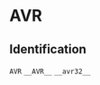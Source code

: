 # AVR

## Identification

`AVR`
`__AVR__`
`__avr32__`

<!----
<gcc/config/avr/avr-c.cc> (14.2.0)

  void
  avr_cpu_cpp_builtins (struct cpp_reader *pfile)
  {
    builtin_define_std ("AVR");

    /* __AVR_DEVICE_NAME__ and  avr_mcu_types[].macro like __AVR_ATmega8__
      are defined by -D command option, see device-specs file.  */

    if (avr_arch->macro)
      cpp_define_formatted (pfile, "__AVR_ARCH__=%s", avr_arch->macro);
    if (AVR_HAVE_RAMPD)    cpp_define (pfile, "__AVR_HAVE_RAMPD__");
    if (AVR_HAVE_RAMPX)    cpp_define (pfile, "__AVR_HAVE_RAMPX__");
    if (AVR_HAVE_RAMPY)    cpp_define (pfile, "__AVR_HAVE_RAMPY__");
    if (AVR_HAVE_RAMPZ)    cpp_define (pfile, "__AVR_HAVE_RAMPZ__");
    if (AVR_HAVE_ELPM)     cpp_define (pfile, "__AVR_HAVE_ELPM__");
    if (AVR_HAVE_ELPMX)    cpp_define (pfile, "__AVR_HAVE_ELPMX__");
    if (AVR_HAVE_MOVW)     cpp_define (pfile, "__AVR_HAVE_MOVW__");
    if (AVR_HAVE_LPMX)     cpp_define (pfile, "__AVR_HAVE_LPMX__");
    if (AVR_HAVE_ADIW)     cpp_define (pfile, "__AVR_HAVE_ADIW__");

    if (avr_arch->asm_only)
      cpp_define (pfile, "__AVR_ASM_ONLY__");
    if (AVR_HAVE_MUL)
      {
        cpp_define (pfile, "__AVR_ENHANCED__");
        cpp_define (pfile, "__AVR_HAVE_MUL__");
      }

    if (AVR_HAVE_JMP_CALL)
      cpp_define (pfile, "__AVR_HAVE_JMP_CALL__");

    if (avr_arch->have_jmp_call)
      cpp_define (pfile, "__AVR_MEGA__");

    if (AVR_SHORT_CALLS)
      cpp_define (pfile, "__AVR_SHORT_CALLS__");

    if (AVR_XMEGA)
      cpp_define (pfile, "__AVR_XMEGA__");

    if (AVR_TINY)
      {
        cpp_define (pfile, "__AVR_TINY__");

        /* Define macro "__AVR_TINY_PM_BASE_ADDRESS__" with mapped program memory
    start address.  This macro shall be used where mapped program
    memory is accessed, eg. copying data section (__do_copy_data)
    contents to data memory region.
    NOTE:
    Program memory of AVR_TINY devices cannot be accessed directly,
    it has been mapped to the data memory.  For AVR_TINY devices
    (ATtiny4/5/9/10/20 and 40) mapped program memory starts at 0x4000. */

        cpp_define_formatted (pfile, "__AVR_TINY_PM_BASE_ADDRESS__=0x%x",
            avr_arch->flash_pm_offset);
      }

    if (avr_arch->flash_pm_offset)
      cpp_define_formatted (pfile, "__AVR_PM_BASE_ADDRESS__=0x%x",
          avr_arch->flash_pm_offset);

    if (AVR_HAVE_EIJMP_EICALL)
      {
        cpp_define (pfile, "__AVR_HAVE_EIJMP_EICALL__");
        cpp_define (pfile, "__AVR_3_BYTE_PC__");
      }
    else
      {
        cpp_define (pfile, "__AVR_2_BYTE_PC__");
      }

    if (AVR_HAVE_8BIT_SP)
      cpp_define (pfile, "__AVR_HAVE_8BIT_SP__");
    else
      cpp_define (pfile, "__AVR_HAVE_16BIT_SP__");

    if (AVR_HAVE_SPH)
      cpp_define (pfile, "__AVR_HAVE_SPH__");
    else
      cpp_define (pfile, "__AVR_SP8__");

    if (TARGET_NO_INTERRUPTS)
      cpp_define (pfile, "__NO_INTERRUPTS__");

    if (TARGET_SKIP_BUG)
      {
        cpp_define (pfile, "__AVR_ERRATA_SKIP__");

        if (AVR_HAVE_JMP_CALL)
    cpp_define (pfile, "__AVR_ERRATA_SKIP_JMP_CALL__");
      }

    if (TARGET_RMW)
      cpp_define (pfile, "__AVR_ISA_RMW__");

    cpp_define_formatted (pfile, "__AVR_SFR_OFFSET__=0x%x",
        avr_arch->sfr_offset);

  #ifdef WITH_AVRLIBC
    cpp_define (pfile, "__WITH_AVRLIBC__");
  #endif /* WITH_AVRLIBC */

    // From configure --with-libf7={|libgcc|math|math-symbols|yes|no}

  #ifdef WITH_LIBF7_LIBGCC
    cpp_define (pfile, "__WITH_LIBF7_LIBGCC__");
  #endif /* WITH_LIBF7_LIBGCC */

  #ifdef WITH_LIBF7_MATH
    cpp_define (pfile, "__WITH_LIBF7_MATH__");
  #endif /* WITH_LIBF7_MATH */

  #ifdef WITH_LIBF7_MATH_SYMBOLS
    cpp_define (pfile, "__WITH_LIBF7_MATH_SYMBOLS__");
  #endif /* WITH_LIBF7_MATH_SYMBOLS */

    // From configure --with-double={|32|32,64|64,32|64}

  #ifdef HAVE_DOUBLE_MULTILIB
    cpp_define (pfile, "__HAVE_DOUBLE_MULTILIB__");
  #endif

  #ifdef HAVE_DOUBLE64
    cpp_define (pfile, "__HAVE_DOUBLE64__");
  #endif

  #ifdef HAVE_DOUBLE32
    cpp_define (pfile, "__HAVE_DOUBLE32__");
  #endif

  #if defined (WITH_DOUBLE64)
    cpp_define (pfile, "__DEFAULT_DOUBLE__=64");
  #elif defined (WITH_DOUBLE32)
    cpp_define (pfile, "__DEFAULT_DOUBLE__=32");
  #else
  #error "align this with config.gcc"
  #endif

    // From configure --with-long-double={|32|32,64|64,32|64|double}

  #ifdef HAVE_LONG_DOUBLE_MULTILIB
    cpp_define (pfile, "__HAVE_LONG_DOUBLE_MULTILIB__");
  #endif

  #ifdef HAVE_LONG_DOUBLE64
    cpp_define (pfile, "__HAVE_LONG_DOUBLE64__");
  #endif

  #ifdef HAVE_LONG_DOUBLE32
    cpp_define (pfile, "__HAVE_LONG_DOUBLE32__");
  #endif

  #ifdef HAVE_LONG_DOUBLE_IS_DOUBLE
    cpp_define (pfile, "__HAVE_LONG_DOUBLE_IS_DOUBLE__");
  #endif

  #if defined (WITH_LONG_DOUBLE64)
    cpp_define (pfile, "__DEFAULT_LONG_DOUBLE__=64");
  #elif defined (WITH_LONG_DOUBLE32)
    cpp_define (pfile, "__DEFAULT_LONG_DOUBLE__=32");
  #else
  #error "align this with config.gcc"
  #endif

    // From configure --with-double-comparison={2|3} --with-libf7.

  #if defined (WITH_DOUBLE_COMPARISON)
  #if WITH_DOUBLE_COMPARISON == 2 || WITH_DOUBLE_COMPARISON == 3
    /* The number of states a DFmode comparison libcall might take and
      reflects what avr.cc:FLOAT_LIB_COMPARE_RETURNS_BOOL returns for
      DFmode.  GCC's default is 3-state, but some libraries like LibF7
      implement true / false (2-state).  */
    cpp_define_formatted (pfile, "__WITH_DOUBLE_COMPARISON__=%d",
        WITH_DOUBLE_COMPARISON);
  #else
  #error "align this with config.gcc"
  #endif
  #else
  #error "align this with config.gcc"
  #endif

    /* Define builtin macros so that the user can easily query whether
      non-generic address spaces (and which) are supported or not.
      This is only supported for C.  For C++, a language extension is needed
      (as mentioned in ISO/IEC DTR 18037; Annex F.2) which is not
      implemented in GCC up to now.  */

    if (lang_GNU_C ())
      {
        for (int i = 0; i < ADDR_SPACE_COUNT; i++)
    if (!ADDR_SPACE_GENERIC_P (i)
        /* Only supply __FLASH<n> macro if the address space is reasonable
          for this target.  The address space qualifier itself is still
          supported, but using it will throw an error.  */
        && avr_addr_space_supported_p ((addr_space_t) i))
      {
        const char *name = avr_addrspace[i].name;
        char *Name = (char*) alloca (1 + strlen (name));

        cpp_define (pfile, avr_toupper (Name, name));
      }
      }

    /* Define builtin macros so that the user can easily query whether or
      not a specific builtin is available. */

  #define DEF_BUILTIN(NAME, N_ARGS, TYPE, CODE, LIBNAME)  \
    cpp_define (pfile, "__BUILTIN_AVR_" #NAME);
  #include "builtins.def"
  #undef DEF_BUILTIN

    /* Builtin macros for the __int24 and __uint24 type.  */

    cpp_define_formatted (pfile, "__INT24_MAX__=8388607%s",
        INT_TYPE_SIZE == 8 ? "LL" : "L");
    cpp_define (pfile, "__INT24_MIN__=(-__INT24_MAX__-1)");
    cpp_define_formatted (pfile, "__UINT24_MAX__=16777215%s",
        INT_TYPE_SIZE == 8 ? "ULL" : "UL");
  }
////


////
<gcc/config/avr/avr-mcus.def>

/* AVR MCUs.
   Copyright (C) 2009-2024 Free Software Foundation, Inc.

   This file is part of GCC.

   GCC is free software; you can redistribute it and/or modify
   it under the terms of the GNU General Public License as published by
   the Free Software Foundation; either version 3, or (at your option)
   any later version.
   
   GCC is distributed in the hope that it will be useful,
   but WITHOUT ANY WARRANTY; without even the implied warranty of
   MERCHANTABILITY or FITNESS FOR A PARTICULAR PURPOSE.  See the
   GNU General Public License for more details.
   
   You should have received a copy of the GNU General Public License
   along with GCC; see the file COPYING3.  If not see
   <http://www.gnu.org/licenses/>.  */

/* List of all known AVR MCU types.  If updated, cd to $(builddir)/gcc and run

   $ make avr-mcus

   This will regenerate / update the following source files:

   -  $(srcdir)/doc/avr-mmcu.texi

   After that, rebuild everything and check-in the new sources to the repo.
   The device list below should be kept in sync with AVR-LibC.

   Device info is used during compiler build when the device specific
   spec files device-specs/specs-<NAME> are being built.  The compiler proper
   does not use the device info, it only uses info for the core architecture,
   i.e. for entries with MACRO = NULL.

   Before including this file, define a macro:

	AVR_MCU (NAME, ARCH, ATTR, MACRO, TDATA, TTEXT, FLASH_SIZE, PM_OFFSET)

   where the arguments are the fields of avr_mcu_t:
   
	NAME	Name of the device as specified by -mmcu=<NAME>.  Also
		used by DRIVER_SELF_SPECS and gen-avr-mmcu-specs.cc for
		- the name of the device specific specs file
		  in -specs=device-specs/spec-<NAME>
		- the name of the startup file crt<NAME>.o
		- the name of the device library to be linked with -l<NAME>

	ARCH	Specifies the multilib variant together with AVR_SHORT_SP

	ATTR	Specifies the device specific features
		- additional ISA, short SP, errata skip etc.,

	MACRO	If NULL, this is a core and not a device.  If non-NULL,
		supply respective built-in macro.

	TDATA	First address of SRAM, used in -Tdata=<DATA_START>.

	TTEXT	First address of Flash, used in -Ttext=<TEXT_START>.

	FLASH_SIZE
		Flash size in bytes.

	PM_OFFSET
		Either 0x0 or the offset where flash memory is mirrored
		into the RAM address space accessible by LD, LDD and LDS.
		This is only needed if that value deviates from the
		value for the respective device family.

   "avr2" must be first for the "0" default to work as intended.  */

/* Classic, <= 8K.  */
AVR_MCU ("avr2",             ARCH_AVR2, AVR_ERRATA_SKIP, NULL,                     0x0060, 0x0, 0x60000, 0)

AVR_MCU ("at90s2313",        ARCH_AVR2, AVR_SHORT_SP, "__AVR_AT90S2313__",         0x0060, 0x0, 0x800, 0)
AVR_MCU ("at90s2323",        ARCH_AVR2, AVR_SHORT_SP, "__AVR_AT90S2323__",         0x0060, 0x0, 0x800, 0)
AVR_MCU ("at90s2333",        ARCH_AVR2, AVR_SHORT_SP, "__AVR_AT90S2333__",         0x0060, 0x0, 0x800, 0)
AVR_MCU ("at90s2343",        ARCH_AVR2, AVR_SHORT_SP, "__AVR_AT90S2343__",         0x0060, 0x0, 0x800, 0)
AVR_MCU ("attiny22",         ARCH_AVR2, AVR_SHORT_SP, "__AVR_ATtiny22__",          0x0060, 0x0, 0x800, 0)
AVR_MCU ("attiny26",         ARCH_AVR2, AVR_SHORT_SP, "__AVR_ATtiny26__",          0x0060, 0x0, 0x800, 0)
AVR_MCU ("at90s4414",        ARCH_AVR2, AVR_ISA_NONE, "__AVR_AT90S4414__",         0x0060, 0x0, 0x1000, 0)
AVR_MCU ("at90s4433",        ARCH_AVR2, AVR_SHORT_SP, "__AVR_AT90S4433__",         0x0060, 0x0, 0x1000, 0)
AVR_MCU ("at90s4434",        ARCH_AVR2, AVR_ISA_NONE, "__AVR_AT90S4434__",         0x0060, 0x0, 0x1000, 0)
AVR_MCU ("at90s8515",        ARCH_AVR2, AVR_ERRATA_SKIP, "__AVR_AT90S8515__",      0x0060, 0x0, 0x2000, 0)
AVR_MCU ("at90c8534",        ARCH_AVR2, AVR_ISA_NONE, "__AVR_AT90C8534__",         0x0060, 0x0, 0x2000, 0)
AVR_MCU ("at90s8535",        ARCH_AVR2, AVR_ISA_NONE, "__AVR_AT90S8535__",         0x0060, 0x0, 0x2000, 0)
/* Classic + MOVW, <= 8K.  */
AVR_MCU ("avr25",            ARCH_AVR25, AVR_ISA_NONE, NULL,                       0x0060, 0x0, 0x2000, 0)
AVR_MCU ("ata5272",          ARCH_AVR25, AVR_ISA_NONE, "__AVR_ATA5272__",          0x0100, 0x0, 0x2000, 0)
AVR_MCU ("ata6616c",         ARCH_AVR25, AVR_ISA_NONE, "__AVR_ATA6616C__",         0x0100, 0x0, 0x2000, 0)
AVR_MCU ("attiny13",         ARCH_AVR25, AVR_SHORT_SP, "__AVR_ATtiny13__",         0x0060, 0x0, 0x400, 0)
AVR_MCU ("attiny13a",        ARCH_AVR25, AVR_SHORT_SP, "__AVR_ATtiny13A__",        0x0060, 0x0, 0x400, 0)
AVR_MCU ("attiny2313",       ARCH_AVR25, AVR_SHORT_SP, "__AVR_ATtiny2313__",       0x0060, 0x0, 0x800, 0)
AVR_MCU ("attiny2313a",      ARCH_AVR25, AVR_SHORT_SP, "__AVR_ATtiny2313A__",      0x0060, 0x0, 0x800, 0)
AVR_MCU ("attiny24",         ARCH_AVR25, AVR_SHORT_SP, "__AVR_ATtiny24__",         0x0060, 0x0, 0x800, 0)
AVR_MCU ("attiny24a",        ARCH_AVR25, AVR_SHORT_SP, "__AVR_ATtiny24A__",        0x0060, 0x0, 0x800, 0)
AVR_MCU ("attiny4313",       ARCH_AVR25, AVR_ISA_NONE, "__AVR_ATtiny4313__",       0x0060, 0x0, 0x1000, 0)
AVR_MCU ("attiny44",         ARCH_AVR25, AVR_ISA_NONE, "__AVR_ATtiny44__",         0x0060, 0x0, 0x1000, 0)
AVR_MCU ("attiny44a",        ARCH_AVR25, AVR_ISA_NONE, "__AVR_ATtiny44A__",        0x0060, 0x0, 0x1000, 0)
AVR_MCU ("attiny441",        ARCH_AVR25, AVR_ISA_NONE, "__AVR_ATtiny441__",        0x0100, 0x0, 0x1000, 0)
AVR_MCU ("attiny84",         ARCH_AVR25, AVR_ISA_NONE, "__AVR_ATtiny84__",         0x0060, 0x0, 0x2000, 0)
AVR_MCU ("attiny84a",        ARCH_AVR25, AVR_ISA_NONE, "__AVR_ATtiny84A__",        0x0060, 0x0, 0x2000, 0)
AVR_MCU ("attiny25",         ARCH_AVR25, AVR_SHORT_SP, "__AVR_ATtiny25__",         0x0060, 0x0, 0x800, 0)
AVR_MCU ("attiny45",         ARCH_AVR25, AVR_ISA_NONE, "__AVR_ATtiny45__",         0x0060, 0x0, 0x1000, 0)
AVR_MCU ("attiny85",         ARCH_AVR25, AVR_ISA_NONE, "__AVR_ATtiny85__",         0x0060, 0x0, 0x2000, 0)
AVR_MCU ("attiny261",        ARCH_AVR25, AVR_SHORT_SP, "__AVR_ATtiny261__",        0x0060, 0x0, 0x800, 0)
AVR_MCU ("attiny261a",       ARCH_AVR25, AVR_SHORT_SP, "__AVR_ATtiny261A__",       0x0060, 0x0, 0x800, 0)
AVR_MCU ("attiny461",        ARCH_AVR25, AVR_ISA_NONE, "__AVR_ATtiny461__",        0x0060, 0x0, 0x1000, 0)
AVR_MCU ("attiny461a",       ARCH_AVR25, AVR_ISA_NONE, "__AVR_ATtiny461A__",       0x0060, 0x0, 0x1000, 0)
AVR_MCU ("attiny861",        ARCH_AVR25, AVR_ISA_NONE, "__AVR_ATtiny861__",        0x0060, 0x0, 0x2000, 0)
AVR_MCU ("attiny861a",       ARCH_AVR25, AVR_ISA_NONE, "__AVR_ATtiny861A__",       0x0060, 0x0, 0x2000, 0)
AVR_MCU ("attiny43u",        ARCH_AVR25, AVR_ISA_NONE, "__AVR_ATtiny43U__",        0x0060, 0x0, 0x1000, 0)
AVR_MCU ("attiny87",         ARCH_AVR25, AVR_ISA_NONE, "__AVR_ATtiny87__",         0x0100, 0x0, 0x2000, 0)
AVR_MCU ("attiny48",         ARCH_AVR25, AVR_ISA_NONE, "__AVR_ATtiny48__",         0x0100, 0x0, 0x1000, 0)
AVR_MCU ("attiny88",         ARCH_AVR25, AVR_ISA_NONE, "__AVR_ATtiny88__",         0x0100, 0x0, 0x2000, 0)
AVR_MCU ("attiny828",        ARCH_AVR25, AVR_ISA_NONE, "__AVR_ATtiny828__",        0x0100, 0x0, 0x2000, 0)
AVR_MCU ("attiny841",        ARCH_AVR25, AVR_ISA_NONE, "__AVR_ATtiny841__",        0x0100, 0x0, 0x2000, 0)
AVR_MCU ("at86rf401",        ARCH_AVR25, AVR_ISA_NONE, "__AVR_AT86RF401__",        0x0060, 0x0, 0x800, 0)
/* Classic, > 8K, <= 64K.  */
AVR_MCU ("avr3",             ARCH_AVR3, AVR_ISA_NONE, NULL,                        0x0060, 0x0, 0x6000, 0)
AVR_MCU ("at43usb355",       ARCH_AVR3, AVR_ISA_NONE, "__AVR_AT43USB355__",        0x0060, 0x0, 0x6000, 0)
AVR_MCU ("at76c711",         ARCH_AVR3, AVR_ISA_NONE, "__AVR_AT76C711__",          0x0060, 0x0, 0x4000, 0)
/* Classic, == 128K.  */
AVR_MCU ("avr31",            ARCH_AVR31, AVR_ERRATA_SKIP, NULL,                    0x0060, 0x0, 0x20000, 0)
AVR_MCU ("atmega103",        ARCH_AVR31, AVR_ERRATA_SKIP, "__AVR_ATmega103__",     0x0060, 0x0, 0x20000, 0)
AVR_MCU ("at43usb320",       ARCH_AVR31, AVR_ISA_NONE, "__AVR_AT43USB320__",       0x0060, 0x0, 0x10000, 0)
/* Classic + MOVW + JMP/CALL.  */
AVR_MCU ("avr35",            ARCH_AVR35, AVR_ISA_NONE, NULL,                       0x0100, 0x0, 0x4000, 0)
AVR_MCU ("ata5505",          ARCH_AVR35, AVR_ISA_NONE, "__AVR_ATA5505__",          0x0100, 0x0, 0x4000, 0)
AVR_MCU ("ata6617c",         ARCH_AVR35, AVR_ISA_NONE, "__AVR_ATA6617C__",         0x0100, 0x0, 0x4000, 0)
AVR_MCU ("ata664251",        ARCH_AVR35, AVR_ISA_NONE, "__AVR_ATA664251__",        0x0100, 0x0, 0x4000, 0)
AVR_MCU ("at90usb82",        ARCH_AVR35, AVR_ISA_NONE, "__AVR_AT90USB82__",        0x0100, 0x0, 0x2000, 0)
AVR_MCU ("at90usb162",       ARCH_AVR35, AVR_ISA_NONE, "__AVR_AT90USB162__",       0x0100, 0x0, 0x4000, 0)
AVR_MCU ("atmega8u2",        ARCH_AVR35, AVR_ISA_NONE, "__AVR_ATmega8U2__",        0x0100, 0x0, 0x2000, 0)
AVR_MCU ("atmega16u2",       ARCH_AVR35, AVR_ISA_NONE, "__AVR_ATmega16U2__",       0x0100, 0x0, 0x4000, 0)
AVR_MCU ("atmega32u2",       ARCH_AVR35, AVR_ISA_NONE, "__AVR_ATmega32U2__",       0x0100, 0x0, 0x8000, 0)
AVR_MCU ("attiny167",        ARCH_AVR35, AVR_ISA_NONE, "__AVR_ATtiny167__",        0x0100, 0x0, 0x4000, 0)
AVR_MCU ("attiny1634",       ARCH_AVR35, AVR_ISA_NONE, "__AVR_ATtiny1634__",       0x0100, 0x0, 0x4000, 0)
/* Enhanced, <= 8K.  */
AVR_MCU ("avr4",             ARCH_AVR4, AVR_ISA_NONE,  NULL,                       0x0060, 0x0, 0x2000, 0)
AVR_MCU ("ata5795",          ARCH_AVR4, AVR_ISA_NONE,  "__AVR_ATA5795__",          0x0100, 0x0, 0x2000, 0)
AVR_MCU ("ata6285",          ARCH_AVR4, AVR_ISA_NONE,  "__AVR_ATA6285__",          0x0100, 0x0, 0x2000, 0)
AVR_MCU ("ata6286",          ARCH_AVR4, AVR_ISA_NONE,  "__AVR_ATA6286__",          0x0100, 0x0, 0x2000, 0)
AVR_MCU ("ata6289",          ARCH_AVR4, AVR_ISA_NONE,  "__AVR_ATA6289__",          0x0100, 0x0, 0x2000, 0)
AVR_MCU ("ata6612c",         ARCH_AVR4, AVR_ISA_NONE,  "__AVR_ATA6612C__",         0x0100, 0x0, 0x2000, 0)
AVR_MCU ("atmega8",          ARCH_AVR4, AVR_ISA_NONE,  "__AVR_ATmega8__",          0x0060, 0x0, 0x2000, 0)
AVR_MCU ("atmega8a",         ARCH_AVR4, AVR_ISA_NONE,  "__AVR_ATmega8A__",         0x0060, 0x0, 0x2000, 0)
AVR_MCU ("atmega48",         ARCH_AVR4, AVR_ISA_NONE,  "__AVR_ATmega48__",         0x0100, 0x0, 0x1000, 0)
AVR_MCU ("atmega48a",        ARCH_AVR4, AVR_ISA_NONE,  "__AVR_ATmega48A__",        0x0100, 0x0, 0x1000, 0)
AVR_MCU ("atmega48p",        ARCH_AVR4, AVR_ISA_NONE,  "__AVR_ATmega48P__",        0x0100, 0x0, 0x1000, 0)
AVR_MCU ("atmega48pa",       ARCH_AVR4, AVR_ISA_NONE,  "__AVR_ATmega48PA__",       0x0100, 0x0, 0x1000, 0)
AVR_MCU ("atmega48pb",       ARCH_AVR4, AVR_ISA_NONE,  "__AVR_ATmega48PB__",       0x0100, 0x0, 0x1000, 0)
AVR_MCU ("atmega88",         ARCH_AVR4, AVR_ISA_NONE,  "__AVR_ATmega88__",         0x0100, 0x0, 0x2000, 0)
AVR_MCU ("atmega88a",        ARCH_AVR4, AVR_ISA_NONE,  "__AVR_ATmega88A__",        0x0100, 0x0, 0x2000, 0)
AVR_MCU ("atmega88p",        ARCH_AVR4, AVR_ISA_NONE,  "__AVR_ATmega88P__",        0x0100, 0x0, 0x2000, 0)
AVR_MCU ("atmega88pa",       ARCH_AVR4, AVR_ISA_NONE,  "__AVR_ATmega88PA__",       0x0100, 0x0, 0x2000, 0)
AVR_MCU ("atmega88pb",       ARCH_AVR4, AVR_ISA_NONE,  "__AVR_ATmega88PB__",       0x0100, 0x0, 0x2000, 0)
AVR_MCU ("atmega8515",       ARCH_AVR4, AVR_ISA_NONE,  "__AVR_ATmega8515__",       0x0060, 0x0, 0x2000, 0)
AVR_MCU ("atmega8535",       ARCH_AVR4, AVR_ISA_NONE,  "__AVR_ATmega8535__",       0x0060, 0x0, 0x2000, 0)
AVR_MCU ("atmega8hva",       ARCH_AVR4, AVR_ISA_NONE,  "__AVR_ATmega8HVA__",       0x0100, 0x0, 0x2000, 0)
AVR_MCU ("at90pwm1",         ARCH_AVR4, AVR_ISA_NONE,  "__AVR_AT90PWM1__",         0x0100, 0x0, 0x2000, 0)
AVR_MCU ("at90pwm2",         ARCH_AVR4, AVR_ISA_NONE,  "__AVR_AT90PWM2__",         0x0100, 0x0, 0x2000, 0)
AVR_MCU ("at90pwm2b",        ARCH_AVR4, AVR_ISA_NONE,  "__AVR_AT90PWM2B__",        0x0100, 0x0, 0x2000, 0)
AVR_MCU ("at90pwm3",         ARCH_AVR4, AVR_ISA_NONE,  "__AVR_AT90PWM3__",         0x0100, 0x0, 0x2000, 0)
AVR_MCU ("at90pwm3b",        ARCH_AVR4, AVR_ISA_NONE,  "__AVR_AT90PWM3B__",        0x0100, 0x0, 0x2000, 0)
AVR_MCU ("at90pwm81",        ARCH_AVR4, AVR_ISA_NONE,  "__AVR_AT90PWM81__",        0x0100, 0x0, 0x2000, 0)
/* Enhanced, > 8K, <= 64K.  */
AVR_MCU ("avr5",             ARCH_AVR5, AVR_ISA_NONE, NULL,                        0x0060, 0x0, 0x4000, 0)
AVR_MCU ("ata5700m322",      ARCH_AVR5, AVR_ISA_NONE, "__AVR_ATA5700M322__",       0x0200, 0x8000, 0x10000, 0)
AVR_MCU ("ata5702m322",      ARCH_AVR5, AVR_ISA_NONE, "__AVR_ATA5702M322__",       0x0200, 0x8000, 0x10000, 0)
AVR_MCU ("ata5782",          ARCH_AVR5, AVR_ISA_NONE, "__AVR_ATA5782__",           0x0200, 0x8000, 0xd000, 0)
AVR_MCU ("ata5787",          ARCH_AVR5, AVR_ISA_NONE, "__AVR_ATA5787__",           0x0200, 0x8000, 0xd200, 0)
AVR_MCU ("ata5790",          ARCH_AVR5, AVR_ISA_NONE, "__AVR_ATA5790__",           0x0100, 0x0, 0x4000, 0)
AVR_MCU ("ata5790n",         ARCH_AVR5, AVR_ISA_NONE, "__AVR_ATA5790N__",          0x0100, 0x0, 0x4000, 0)
AVR_MCU ("ata5791",          ARCH_AVR5, AVR_ISA_NONE, "__AVR_ATA5791__",           0x0100, 0x0, 0x4000, 0)
AVR_MCU ("ata5831",          ARCH_AVR5, AVR_ISA_NONE, "__AVR_ATA5831__",           0x0200, 0x8000, 0xd000, 0)
AVR_MCU ("ata5835",          ARCH_AVR5, AVR_ISA_NONE, "__AVR_ATA5835__",           0x0200, 0x8000, 0xd200, 0)
AVR_MCU ("ata6613c",         ARCH_AVR5, AVR_ISA_NONE, "__AVR_ATA6613C__",          0x0100, 0x0, 0x4000, 0)
AVR_MCU ("ata6614q",         ARCH_AVR5, AVR_ISA_NONE, "__AVR_ATA6614Q__",          0x0100, 0x0, 0x8000, 0)
AVR_MCU ("ata8210",          ARCH_AVR5, AVR_ISA_NONE, "__AVR_ATA8210__",           0x0200, 0x8000, 0xd000, 0)
AVR_MCU ("ata8510",          ARCH_AVR5, AVR_ISA_NONE, "__AVR_ATA8510__",           0x0200, 0x8000, 0xd000, 0)
AVR_MCU ("atmega16",         ARCH_AVR5, AVR_ISA_NONE, "__AVR_ATmega16__",          0x0060, 0x0, 0x4000, 0)
AVR_MCU ("atmega16a",        ARCH_AVR5, AVR_ISA_NONE, "__AVR_ATmega16A__",         0x0060, 0x0, 0x4000, 0)
AVR_MCU ("atmega161",        ARCH_AVR5, AVR_ISA_NONE, "__AVR_ATmega161__",         0x0060, 0x0, 0x4000, 0)
AVR_MCU ("atmega162",        ARCH_AVR5, AVR_ISA_NONE, "__AVR_ATmega162__",         0x0100, 0x0, 0x4000, 0)
AVR_MCU ("atmega163",        ARCH_AVR5, AVR_ISA_NONE, "__AVR_ATmega163__",         0x0060, 0x0, 0x4000, 0)
AVR_MCU ("atmega164a",       ARCH_AVR5, AVR_ISA_NONE, "__AVR_ATmega164A__",        0x0100, 0x0, 0x4000, 0)
AVR_MCU ("atmega164p",       ARCH_AVR5, AVR_ISA_NONE, "__AVR_ATmega164P__",        0x0100, 0x0, 0x4000, 0)
AVR_MCU ("atmega164pa",      ARCH_AVR5, AVR_ISA_NONE, "__AVR_ATmega164PA__",       0x0100, 0x0, 0x4000, 0)
AVR_MCU ("atmega165",        ARCH_AVR5, AVR_ISA_NONE, "__AVR_ATmega165__",         0x0100, 0x0, 0x4000, 0)
AVR_MCU ("atmega165a",       ARCH_AVR5, AVR_ISA_NONE, "__AVR_ATmega165A__",        0x0100, 0x0, 0x4000, 0)
AVR_MCU ("atmega165p",       ARCH_AVR5, AVR_ISA_NONE, "__AVR_ATmega165P__",        0x0100, 0x0, 0x4000, 0)
AVR_MCU ("atmega165pa",      ARCH_AVR5, AVR_ISA_NONE, "__AVR_ATmega165PA__",       0x0100, 0x0, 0x4000, 0)
AVR_MCU ("atmega168",        ARCH_AVR5, AVR_ISA_NONE, "__AVR_ATmega168__",         0x0100, 0x0, 0x4000, 0)
AVR_MCU ("atmega168a",       ARCH_AVR5, AVR_ISA_NONE, "__AVR_ATmega168A__",        0x0100, 0x0, 0x4000, 0)
AVR_MCU ("atmega168p",       ARCH_AVR5, AVR_ISA_NONE, "__AVR_ATmega168P__",        0x0100, 0x0, 0x4000, 0)
AVR_MCU ("atmega168pa",      ARCH_AVR5, AVR_ISA_NONE, "__AVR_ATmega168PA__",       0x0100, 0x0, 0x4000, 0)
AVR_MCU ("atmega168pb",      ARCH_AVR5, AVR_ISA_NONE, "__AVR_ATmega168PB__",       0x0100, 0x0, 0x4000, 0)
AVR_MCU ("atmega169",        ARCH_AVR5, AVR_ISA_NONE, "__AVR_ATmega169__",         0x0100, 0x0, 0x4000, 0)
AVR_MCU ("atmega169a",       ARCH_AVR5, AVR_ISA_NONE, "__AVR_ATmega169A__",        0x0100, 0x0, 0x4000, 0)
AVR_MCU ("atmega169p",       ARCH_AVR5, AVR_ISA_NONE, "__AVR_ATmega169P__",        0x0100, 0x0, 0x4000, 0)
AVR_MCU ("atmega169pa",      ARCH_AVR5, AVR_ISA_NONE, "__AVR_ATmega169PA__",       0x0100, 0x0, 0x4000, 0)
AVR_MCU ("atmega16hvb",      ARCH_AVR5, AVR_ISA_NONE, "__AVR_ATmega16HVB__",       0x0100, 0x0, 0x4000, 0)
AVR_MCU ("atmega16hvbrevb",  ARCH_AVR5, AVR_ISA_NONE, "__AVR_ATmega16HVBREVB__",   0x0100, 0x0, 0x4000, 0)
AVR_MCU ("atmega16m1",       ARCH_AVR5, AVR_ISA_NONE, "__AVR_ATmega16M1__",        0x0100, 0x0, 0x4000, 0)
AVR_MCU ("atmega16u4",       ARCH_AVR5, AVR_ISA_NONE, "__AVR_ATmega16U4__",        0x0100, 0x0, 0x4000, 0)
AVR_MCU ("atmega32a",        ARCH_AVR5, AVR_ISA_NONE, "__AVR_ATmega32A__",         0x0060, 0x0, 0x8000, 0)
AVR_MCU ("atmega32",         ARCH_AVR5, AVR_ISA_NONE, "__AVR_ATmega32__",          0x0060, 0x0, 0x8000, 0)
AVR_MCU ("atmega323",        ARCH_AVR5, AVR_ISA_NONE, "__AVR_ATmega323__",         0x0060, 0x0, 0x8000, 0)
AVR_MCU ("atmega324a",       ARCH_AVR5, AVR_ISA_NONE, "__AVR_ATmega324A__",        0x0100, 0x0, 0x8000, 0)
AVR_MCU ("atmega324p",       ARCH_AVR5, AVR_ISA_NONE, "__AVR_ATmega324P__",        0x0100, 0x0, 0x8000, 0)
AVR_MCU ("atmega324pa",      ARCH_AVR5, AVR_ISA_NONE, "__AVR_ATmega324PA__",       0x0100, 0x0, 0x8000, 0)
AVR_MCU ("atmega324pb",      ARCH_AVR5, AVR_ISA_NONE, "__AVR_ATmega324PB__",       0x0100, 0x0, 0x8000, 0)
AVR_MCU ("atmega325",        ARCH_AVR5, AVR_ISA_NONE, "__AVR_ATmega325__",         0x0100, 0x0, 0x8000, 0)
AVR_MCU ("atmega325a",       ARCH_AVR5, AVR_ISA_NONE, "__AVR_ATmega325A__",        0x0100, 0x0, 0x8000, 0)
AVR_MCU ("atmega325p",       ARCH_AVR5, AVR_ISA_NONE, "__AVR_ATmega325P__",        0x0100, 0x0, 0x8000, 0)
AVR_MCU ("atmega325pa",      ARCH_AVR5, AVR_ISA_NONE, "__AVR_ATmega325PA__",       0x0100, 0x0, 0x8000, 0)
AVR_MCU ("atmega3250",       ARCH_AVR5, AVR_ISA_NONE, "__AVR_ATmega3250__",        0x0100, 0x0, 0x8000, 0)
AVR_MCU ("atmega3250a",      ARCH_AVR5, AVR_ISA_NONE, "__AVR_ATmega3250A__",       0x0100, 0x0, 0x8000, 0)
AVR_MCU ("atmega3250p",      ARCH_AVR5, AVR_ISA_NONE, "__AVR_ATmega3250P__",       0x0100, 0x0, 0x8000, 0)
AVR_MCU ("atmega3250pa",     ARCH_AVR5, AVR_ISA_NONE, "__AVR_ATmega3250PA__",      0x0100, 0x0, 0x8000, 0)
AVR_MCU ("atmega328",        ARCH_AVR5, AVR_ISA_NONE, "__AVR_ATmega328__",         0x0100, 0x0, 0x8000, 0)
AVR_MCU ("atmega328p",       ARCH_AVR5, AVR_ISA_NONE, "__AVR_ATmega328P__",        0x0100, 0x0, 0x8000, 0)
AVR_MCU ("atmega328pb",      ARCH_AVR5, AVR_ISA_NONE, "__AVR_ATmega328PB__",       0x0100, 0x0, 0x8000, 0)
AVR_MCU ("atmega329",        ARCH_AVR5, AVR_ISA_NONE, "__AVR_ATmega329__",         0x0100, 0x0, 0x8000, 0)
AVR_MCU ("atmega329a",       ARCH_AVR5, AVR_ISA_NONE, "__AVR_ATmega329A__",        0x0100, 0x0, 0x8000, 0)
AVR_MCU ("atmega329p",       ARCH_AVR5, AVR_ISA_NONE, "__AVR_ATmega329P__",        0x0100, 0x0, 0x8000, 0)
AVR_MCU ("atmega329pa",      ARCH_AVR5, AVR_ISA_NONE, "__AVR_ATmega329PA__",       0x0100, 0x0, 0x8000, 0)
AVR_MCU ("atmega3290",       ARCH_AVR5, AVR_ISA_NONE, "__AVR_ATmega3290__",        0x0100, 0x0, 0x8000, 0)
AVR_MCU ("atmega3290a",      ARCH_AVR5, AVR_ISA_NONE, "__AVR_ATmega3290A__",       0x0100, 0x0, 0x8000, 0)
AVR_MCU ("atmega3290p",      ARCH_AVR5, AVR_ISA_NONE, "__AVR_ATmega3290P__",       0x0100, 0x0, 0x8000, 0)
AVR_MCU ("atmega3290pa",     ARCH_AVR5, AVR_ISA_NONE, "__AVR_ATmega3290PA__",      0x0100, 0x0, 0x8000, 0)
AVR_MCU ("atmega32c1",       ARCH_AVR5, AVR_ISA_NONE, "__AVR_ATmega32C1__",        0x0100, 0x0, 0x8000, 0)
AVR_MCU ("atmega32m1",       ARCH_AVR5, AVR_ISA_NONE, "__AVR_ATmega32M1__",        0x0100, 0x0, 0x8000, 0)
AVR_MCU ("atmega32u4",       ARCH_AVR5, AVR_ISA_NONE, "__AVR_ATmega32U4__",        0x0100, 0x0, 0x8000, 0)
AVR_MCU ("atmega32u6",       ARCH_AVR5, AVR_ISA_NONE, "__AVR_ATmega32U6__",        0x0100, 0x0, 0x8000, 0)
AVR_MCU ("atmega406",        ARCH_AVR5, AVR_ISA_NONE, "__AVR_ATmega406__",         0x0100, 0x0, 0xa000, 0)
AVR_MCU ("atmega64",         ARCH_AVR5, AVR_ISA_NONE, "__AVR_ATmega64__",          0x0100, 0x0, 0x10000, 0)
AVR_MCU ("atmega64a",        ARCH_AVR5, AVR_ISA_NONE, "__AVR_ATmega64A__",         0x0100, 0x0, 0x10000, 0)
AVR_MCU ("atmega640",        ARCH_AVR5, AVR_ISA_NONE, "__AVR_ATmega640__",         0x0200, 0x0, 0x10000, 0)
AVR_MCU ("atmega644",        ARCH_AVR5, AVR_ISA_NONE, "__AVR_ATmega644__",         0x0100, 0x0, 0x10000, 0)
AVR_MCU ("atmega644a",       ARCH_AVR5, AVR_ISA_NONE, "__AVR_ATmega644A__",        0x0100, 0x0, 0x10000, 0)
AVR_MCU ("atmega644p",       ARCH_AVR5, AVR_ISA_NONE, "__AVR_ATmega644P__",        0x0100, 0x0, 0x10000, 0)
AVR_MCU ("atmega644pa",      ARCH_AVR5, AVR_ISA_NONE, "__AVR_ATmega644PA__",       0x0100, 0x0, 0x10000, 0)
AVR_MCU ("atmega645",        ARCH_AVR5, AVR_ISA_NONE, "__AVR_ATmega645__",         0x0100, 0x0, 0x10000, 0)
AVR_MCU ("atmega645a",       ARCH_AVR5, AVR_ISA_NONE, "__AVR_ATmega645A__",        0x0100, 0x0, 0x10000, 0)
AVR_MCU ("atmega645p",       ARCH_AVR5, AVR_ISA_NONE, "__AVR_ATmega645P__",        0x0100, 0x0, 0x10000, 0)
AVR_MCU ("atmega6450",       ARCH_AVR5, AVR_ISA_NONE, "__AVR_ATmega6450__",        0x0100, 0x0, 0x10000, 0)
AVR_MCU ("atmega6450a",      ARCH_AVR5, AVR_ISA_NONE, "__AVR_ATmega6450A__",       0x0100, 0x0, 0x10000, 0)
AVR_MCU ("atmega6450p",      ARCH_AVR5, AVR_ISA_NONE, "__AVR_ATmega6450P__",       0x0100, 0x0, 0x10000, 0)
AVR_MCU ("atmega649",        ARCH_AVR5, AVR_ISA_NONE, "__AVR_ATmega649__",         0x0100, 0x0, 0x10000, 0)
AVR_MCU ("atmega649a",       ARCH_AVR5, AVR_ISA_NONE, "__AVR_ATmega649A__",        0x0100, 0x0, 0x10000, 0)
AVR_MCU ("atmega649p",       ARCH_AVR5, AVR_ISA_NONE, "__AVR_ATmega649P__",        0x0100, 0x0, 0x10000, 0)
AVR_MCU ("atmega6490",       ARCH_AVR5, AVR_ISA_NONE, "__AVR_ATmega6490__",        0x0100, 0x0, 0x10000, 0)
AVR_MCU ("atmega16hva",      ARCH_AVR5, AVR_ISA_NONE, "__AVR_ATmega16HVA__",       0x0100, 0x0, 0x4000, 0)
AVR_MCU ("atmega16hva2",     ARCH_AVR5, AVR_ISA_NONE, "__AVR_ATmega16HVA2__",      0x0100, 0x0, 0x4000, 0)
AVR_MCU ("atmega32hvb",      ARCH_AVR5, AVR_ISA_NONE, "__AVR_ATmega32HVB__",       0x0100, 0x0, 0x8000, 0)
AVR_MCU ("atmega6490a",      ARCH_AVR5, AVR_ISA_NONE, "__AVR_ATmega6490A__",       0x0100, 0x0, 0x10000, 0)
AVR_MCU ("atmega6490p",      ARCH_AVR5, AVR_ISA_NONE, "__AVR_ATmega6490P__",       0x0100, 0x0, 0x10000, 0)
AVR_MCU ("atmega64c1",       ARCH_AVR5, AVR_ISA_NONE, "__AVR_ATmega64C1__",        0x0100, 0x0, 0x10000, 0)
AVR_MCU ("atmega64m1",       ARCH_AVR5, AVR_ISA_NONE, "__AVR_ATmega64M1__",        0x0100, 0x0, 0x10000, 0)
AVR_MCU ("atmega64hve",      ARCH_AVR5, AVR_ISA_NONE, "__AVR_ATmega64HVE__",       0x0100, 0x0, 0x10000, 0)
AVR_MCU ("atmega64hve2",     ARCH_AVR5, AVR_ISA_NONE, "__AVR_ATmega64HVE2__",      0x0100, 0x0, 0x10000, 0)
AVR_MCU ("atmega64rfr2",     ARCH_AVR5, AVR_ISA_NONE, "__AVR_ATmega64RFR2__",      0x0200, 0x0, 0x10000, 0)
AVR_MCU ("atmega644rfr2",    ARCH_AVR5, AVR_ISA_NONE, "__AVR_ATmega644RFR2__",     0x0200, 0x0, 0x10000, 0)
AVR_MCU ("atmega32hvbrevb",  ARCH_AVR5, AVR_ISA_NONE, "__AVR_ATmega32HVBREVB__",   0x0100, 0x0, 0x8000, 0)
AVR_MCU ("at90can32",        ARCH_AVR5, AVR_ISA_NONE, "__AVR_AT90CAN32__",         0x0100, 0x0, 0x8000, 0)
AVR_MCU ("at90can64",        ARCH_AVR5, AVR_ISA_NONE, "__AVR_AT90CAN64__",         0x0100, 0x0, 0x10000, 0)
AVR_MCU ("at90pwm161",       ARCH_AVR5, AVR_ISA_NONE, "__AVR_AT90PWM161__",        0x0100, 0x0, 0x4000, 0)
AVR_MCU ("at90pwm216",       ARCH_AVR5, AVR_ISA_NONE, "__AVR_AT90PWM216__",        0x0100, 0x0, 0x4000, 0)
AVR_MCU ("at90pwm316",       ARCH_AVR5, AVR_ISA_NONE, "__AVR_AT90PWM316__",        0x0100, 0x0, 0x4000, 0)
AVR_MCU ("at90scr100",       ARCH_AVR5, AVR_ISA_NONE, "__AVR_AT90SCR100__",        0x0100, 0x0, 0x10000, 0)
AVR_MCU ("at90usb646",       ARCH_AVR5, AVR_ISA_NONE, "__AVR_AT90USB646__",        0x0100, 0x0, 0x10000, 0)
AVR_MCU ("at90usb647",       ARCH_AVR5, AVR_ISA_NONE, "__AVR_AT90USB647__",        0x0100, 0x0, 0x10000, 0)
AVR_MCU ("at94k",            ARCH_AVR5, AVR_ISA_NONE, "__AVR_AT94K__",             0x0060, 0x0, 0x8000, 0)
AVR_MCU ("m3000",            ARCH_AVR5, AVR_ISA_NONE, "__AVR_M3000__",             0x1000, 0x0, 0x10000, 0)
/* Enhanced, == 128K.  */
AVR_MCU ("avr51",            ARCH_AVR51, AVR_ISA_NONE, NULL,                       0x0100, 0x0, 0x20000, 0)
AVR_MCU ("atmega128",        ARCH_AVR51, AVR_ISA_NONE, "__AVR_ATmega128__",        0x0100, 0x0, 0x20000, 0)
AVR_MCU ("atmega128a",       ARCH_AVR51, AVR_ISA_NONE, "__AVR_ATmega128A__",       0x0100, 0x0, 0x20000, 0)
AVR_MCU ("atmega1280",       ARCH_AVR51, AVR_ISA_NONE, "__AVR_ATmega1280__",       0x0200, 0x0, 0x20000, 0)
AVR_MCU ("atmega1281",       ARCH_AVR51, AVR_ISA_NONE, "__AVR_ATmega1281__",       0x0200, 0x0, 0x20000, 0)
AVR_MCU ("atmega1284",       ARCH_AVR51, AVR_ISA_NONE, "__AVR_ATmega1284__",       0x0100, 0x0, 0x20000, 0)
AVR_MCU ("atmega1284p",      ARCH_AVR51, AVR_ISA_NONE, "__AVR_ATmega1284P__",      0x0100, 0x0, 0x20000, 0)
AVR_MCU ("atmega128rfa1",    ARCH_AVR51, AVR_ISA_NONE, "__AVR_ATmega128RFA1__",    0x0200, 0x0, 0x20000, 0)
AVR_MCU ("atmega128rfr2",    ARCH_AVR51, AVR_ISA_NONE, "__AVR_ATmega128RFR2__",    0x0200, 0x0, 0x20000, 0)
AVR_MCU ("atmega1284rfr2",   ARCH_AVR51, AVR_ISA_NONE, "__AVR_ATmega1284RFR2__",   0x0200, 0x0, 0x20000, 0)
AVR_MCU ("at90can128",       ARCH_AVR51, AVR_ISA_NONE, "__AVR_AT90CAN128__",       0x0100, 0x0, 0x20000, 0)
AVR_MCU ("at90usb1286",      ARCH_AVR51, AVR_ISA_NONE, "__AVR_AT90USB1286__",      0x0100, 0x0, 0x20000, 0)
AVR_MCU ("at90usb1287",      ARCH_AVR51, AVR_ISA_NONE, "__AVR_AT90USB1287__",      0x0100, 0x0, 0x20000, 0)
/* 3-Byte PC.  */
AVR_MCU ("avr6",             ARCH_AVR6, AVR_ISA_NONE, NULL,                        0x0200, 0x0, 0x40000, 0)
AVR_MCU ("atmega2560",       ARCH_AVR6, AVR_ISA_NONE, "__AVR_ATmega2560__",        0x0200, 0x0, 0x40000, 0)
AVR_MCU ("atmega2561",       ARCH_AVR6, AVR_ISA_NONE, "__AVR_ATmega2561__",        0x0200, 0x0, 0x40000, 0)
AVR_MCU ("atmega256rfr2",    ARCH_AVR6, AVR_ISA_NONE, "__AVR_ATmega256RFR2__",     0x0200, 0x0, 0x40000, 0)
AVR_MCU ("atmega2564rfr2",   ARCH_AVR6, AVR_ISA_NONE, "__AVR_ATmega2564RFR2__",    0x0200, 0x0, 0x40000, 0)
/* Xmega, 16K <= Flash <= 64K, RAM <= 64K */
AVR_MCU ("avrxmega2",        ARCH_AVRXMEGA2, AVR_ISA_NONE, NULL,                   0x2000, 0x0, 0x9000, 0)
AVR_MCU ("atxmega8e5",       ARCH_AVRXMEGA2, AVR_ISA_NONE, "__AVR_ATxmega8E5__",   0x2000, 0x0, 0x2800, 0)
AVR_MCU ("atxmega16a4",      ARCH_AVRXMEGA2, AVR_ISA_NONE, "__AVR_ATxmega16A4__",  0x2000, 0x0, 0x5000, 0)
AVR_MCU ("atxmega16d4",      ARCH_AVRXMEGA2, AVR_ISA_NONE, "__AVR_ATxmega16D4__",  0x2000, 0x0, 0x5000, 0)
AVR_MCU ("atxmega16e5",      ARCH_AVRXMEGA2, AVR_ISA_NONE, "__AVR_ATxmega16E5__",  0x2000, 0x0, 0x5000, 0)
AVR_MCU ("atxmega32a4",      ARCH_AVRXMEGA2, AVR_ISA_NONE, "__AVR_ATxmega32A4__",  0x2000, 0x0, 0x9000, 0)
AVR_MCU ("atxmega32c3",      ARCH_AVRXMEGA2, AVR_ISA_RMW,  "__AVR_ATxmega32C3__",  0x2000, 0x0, 0x9000, 0)
AVR_MCU ("atxmega32d3",      ARCH_AVRXMEGA2, AVR_ISA_NONE, "__AVR_ATxmega32D3__",  0x2000, 0x0, 0x9000, 0)
AVR_MCU ("atxmega32d4",      ARCH_AVRXMEGA2, AVR_ISA_NONE, "__AVR_ATxmega32D4__",  0x2000, 0x0, 0x9000, 0)
AVR_MCU ("atxmega16a4u",     ARCH_AVRXMEGA2, AVR_ISA_RMW,  "__AVR_ATxmega16A4U__", 0x2000, 0x0, 0x5000, 0)
AVR_MCU ("atxmega16c4",      ARCH_AVRXMEGA2, AVR_ISA_RMW,  "__AVR_ATxmega16C4__",  0x2000, 0x0, 0x5000, 0)
AVR_MCU ("atxmega32a4u",     ARCH_AVRXMEGA2, AVR_ISA_RMW,  "__AVR_ATxmega32A4U__", 0x2000, 0x0, 0x9000, 0)
AVR_MCU ("atxmega32c4",      ARCH_AVRXMEGA2, AVR_ISA_RMW,  "__AVR_ATxmega32C4__",  0x2000, 0x0, 0x9000, 0)
AVR_MCU ("atxmega32e5",      ARCH_AVRXMEGA2, AVR_ISA_NONE, "__AVR_ATxmega32E5__",  0x2000, 0x0, 0x9000, 0)
AVR_MCU ("avr64da28",        ARCH_AVRXMEGA2, AVR_ISA_FLMAP, "__AVR_AVR64DA28__",   0x6000, 0x0, 0x10000, 0)
AVR_MCU ("avr64da32",        ARCH_AVRXMEGA2, AVR_ISA_FLMAP, "__AVR_AVR64DA32__",   0x6000, 0x0, 0x10000, 0)
AVR_MCU ("avr64da48",        ARCH_AVRXMEGA2, AVR_ISA_FLMAP, "__AVR_AVR64DA48__",   0x6000, 0x0, 0x10000, 0)
AVR_MCU ("avr64da64",        ARCH_AVRXMEGA2, AVR_ISA_FLMAP, "__AVR_AVR64DA64__",   0x6000, 0x0, 0x10000, 0)
AVR_MCU ("avr64db28",        ARCH_AVRXMEGA2, AVR_ISA_FLMAP, "__AVR_AVR64DB28__",   0x6000, 0x0, 0x10000, 0)
AVR_MCU ("avr64db32",        ARCH_AVRXMEGA2, AVR_ISA_FLMAP, "__AVR_AVR64DB32__",   0x6000, 0x0, 0x10000, 0)
AVR_MCU ("avr64db48",        ARCH_AVRXMEGA2, AVR_ISA_FLMAP, "__AVR_AVR64DB48__",   0x6000, 0x0, 0x10000, 0)
AVR_MCU ("avr64db64",        ARCH_AVRXMEGA2, AVR_ISA_FLMAP, "__AVR_AVR64DB64__",   0x6000, 0x0, 0x10000, 0)
AVR_MCU ("avr64dd14",        ARCH_AVRXMEGA2, AVR_ISA_FLMAP, "__AVR_AVR64DD14__",   0x6000, 0x0, 0x10000, 0)
AVR_MCU ("avr64dd20",        ARCH_AVRXMEGA2, AVR_ISA_FLMAP, "__AVR_AVR64DD20__",   0x6000, 0x0, 0x10000, 0)
AVR_MCU ("avr64dd28",        ARCH_AVRXMEGA2, AVR_ISA_FLMAP, "__AVR_AVR64DD28__",   0x6000, 0x0, 0x10000, 0)
AVR_MCU ("avr64dd32",        ARCH_AVRXMEGA2, AVR_ISA_FLMAP, "__AVR_AVR64DD32__",   0x6000, 0x0, 0x10000, 0)
AVR_MCU ("avr64du28",        ARCH_AVRXMEGA2, AVR_ISA_FLMAP, "__AVR_AVR64DU28__",   0x6000, 0x0, 0x10000, 0)
AVR_MCU ("avr64du32",        ARCH_AVRXMEGA2, AVR_ISA_FLMAP, "__AVR_AVR64DU32__",   0x6000, 0x0, 0x10000, 0)
AVR_MCU ("avr64ea28",        ARCH_AVRXMEGA2, AVR_ISA_FLMAP, "__AVR_AVR64EA28__",   0x6800, 0x0, 0x10000, 0)
AVR_MCU ("avr64ea32",        ARCH_AVRXMEGA2, AVR_ISA_FLMAP, "__AVR_AVR64EA32__",   0x6800, 0x0, 0x10000, 0)
AVR_MCU ("avr64ea48",        ARCH_AVRXMEGA2, AVR_ISA_FLMAP, "__AVR_AVR64EA48__",   0x6800, 0x0, 0x10000, 0)
/* Xmega, Flash + RAM < 64K, flash visible in RAM address space */
AVR_MCU ("avrxmega3",        ARCH_AVRXMEGA3, AVR_ISA_NONE,  NULL,                  0x3f00, 0x0, 0x8000, 0)
AVR_MCU ("attiny202",        ARCH_AVRXMEGA3, AVR_ISA_RCALL, "__AVR_ATtiny202__",   0x3f80, 0x0, 0x800,  0x8000)
AVR_MCU ("attiny204",        ARCH_AVRXMEGA3, AVR_ISA_RCALL, "__AVR_ATtiny204__",   0x3f80, 0x0, 0x800,  0x8000)
AVR_MCU ("attiny402",        ARCH_AVRXMEGA3, AVR_ISA_RCALL, "__AVR_ATtiny402__",   0x3f00, 0x0, 0x1000, 0x8000)
AVR_MCU ("attiny404",        ARCH_AVRXMEGA3, AVR_ISA_RCALL, "__AVR_ATtiny404__",   0x3f00, 0x0, 0x1000, 0x8000)
AVR_MCU ("attiny406",        ARCH_AVRXMEGA3, AVR_ISA_RCALL, "__AVR_ATtiny406__",   0x3f00, 0x0, 0x1000, 0x8000)
AVR_MCU ("attiny804",        ARCH_AVRXMEGA3, AVR_ISA_RCALL, "__AVR_ATtiny804__",   0x3e00, 0x0, 0x2000, 0x8000)
AVR_MCU ("attiny806",        ARCH_AVRXMEGA3, AVR_ISA_RCALL, "__AVR_ATtiny806__",   0x3e00, 0x0, 0x2000, 0x8000)
AVR_MCU ("attiny807",        ARCH_AVRXMEGA3, AVR_ISA_RCALL, "__AVR_ATtiny807__",   0x3e00, 0x0, 0x2000, 0x8000)
AVR_MCU ("attiny1604",       ARCH_AVRXMEGA3, AVR_ISA_NONE,  "__AVR_ATtiny1604__",  0x3c00, 0x0, 0x4000, 0x8000)
AVR_MCU ("attiny1606",       ARCH_AVRXMEGA3, AVR_ISA_NONE,  "__AVR_ATtiny1606__",  0x3c00, 0x0, 0x4000, 0x8000)
AVR_MCU ("attiny1607",       ARCH_AVRXMEGA3, AVR_ISA_NONE,  "__AVR_ATtiny1607__",  0x3c00, 0x0, 0x4000, 0x8000)
AVR_MCU ("attiny212",        ARCH_AVRXMEGA3, AVR_ISA_RCALL, "__AVR_ATtiny212__",   0x3f80, 0x0, 0x800,  0x8000)
AVR_MCU ("attiny214",        ARCH_AVRXMEGA3, AVR_ISA_RCALL, "__AVR_ATtiny214__",   0x3f80, 0x0, 0x800,  0x8000)
AVR_MCU ("attiny412",        ARCH_AVRXMEGA3, AVR_ISA_RCALL, "__AVR_ATtiny412__",   0x3f00, 0x0, 0x1000, 0x8000)
AVR_MCU ("attiny414",        ARCH_AVRXMEGA3, AVR_ISA_RCALL, "__AVR_ATtiny414__",   0x3f00, 0x0, 0x1000, 0x8000)
AVR_MCU ("attiny416",        ARCH_AVRXMEGA3, AVR_ISA_RCALL, "__AVR_ATtiny416__",   0x3f00, 0x0, 0x1000, 0x8000)
AVR_MCU ("attiny416auto",    ARCH_AVRXMEGA3, AVR_ISA_RCALL, "__AVR_ATtiny416AUTO__", 0x3f00, 0x0, 0x1000, 0x8000)
AVR_MCU ("attiny417",        ARCH_AVRXMEGA3, AVR_ISA_RCALL, "__AVR_ATtiny417__",   0x3f00, 0x0, 0x1000, 0x8000)
AVR_MCU ("attiny814",        ARCH_AVRXMEGA3, AVR_ISA_RCALL, "__AVR_ATtiny814__",   0x3e00, 0x0, 0x2000, 0x8000)
AVR_MCU ("attiny816",        ARCH_AVRXMEGA3, AVR_ISA_RCALL, "__AVR_ATtiny816__",   0x3e00, 0x0, 0x2000, 0x8000)
AVR_MCU ("attiny817",        ARCH_AVRXMEGA3, AVR_ISA_RCALL, "__AVR_ATtiny817__",   0x3e00, 0x0, 0x2000, 0x8000)
AVR_MCU ("attiny1614",       ARCH_AVRXMEGA3, AVR_ISA_NONE,  "__AVR_ATtiny1614__",  0x3800, 0x0, 0x4000, 0x8000)
AVR_MCU ("attiny1616",       ARCH_AVRXMEGA3, AVR_ISA_NONE,  "__AVR_ATtiny1616__",  0x3800, 0x0, 0x4000, 0x8000)
AVR_MCU ("attiny1617",       ARCH_AVRXMEGA3, AVR_ISA_NONE,  "__AVR_ATtiny1617__",  0x3800, 0x0, 0x4000, 0x8000)
AVR_MCU ("attiny3214",       ARCH_AVRXMEGA3, AVR_ISA_NONE,  "__AVR_ATtiny3214__",  0x3800, 0x0, 0x8000, 0x8000)
AVR_MCU ("attiny3216",       ARCH_AVRXMEGA3, AVR_ISA_NONE,  "__AVR_ATtiny3216__",  0x3800, 0x0, 0x8000, 0x8000)
AVR_MCU ("attiny3217",       ARCH_AVRXMEGA3, AVR_ISA_NONE,  "__AVR_ATtiny3217__",  0x3800, 0x0, 0x8000, 0x8000)
AVR_MCU ("attiny424",        ARCH_AVRXMEGA3, AVR_ISA_RCALL, "__AVR_ATtiny424__",   0x3e00, 0x0, 0x1000, 0x8000)
AVR_MCU ("attiny426",        ARCH_AVRXMEGA3, AVR_ISA_RCALL, "__AVR_ATtiny426__",   0x3e00, 0x0, 0x1000, 0x8000)
AVR_MCU ("attiny427",        ARCH_AVRXMEGA3, AVR_ISA_RCALL, "__AVR_ATtiny427__",   0x3e00, 0x0, 0x1000, 0x8000)
AVR_MCU ("attiny824",        ARCH_AVRXMEGA3, AVR_ISA_RCALL, "__AVR_ATtiny824__",   0x3c00, 0x0, 0x2000, 0x8000)
AVR_MCU ("attiny826",        ARCH_AVRXMEGA3, AVR_ISA_RCALL, "__AVR_ATtiny826__",   0x3c00, 0x0, 0x2000, 0x8000)
AVR_MCU ("attiny827",        ARCH_AVRXMEGA3, AVR_ISA_RCALL, "__AVR_ATtiny827__",   0x3c00, 0x0, 0x2000, 0x8000)
AVR_MCU ("attiny1624",       ARCH_AVRXMEGA3, AVR_ISA_NONE,  "__AVR_ATtiny1624__",  0x3800, 0x0, 0x4000, 0x8000)
AVR_MCU ("attiny1626",       ARCH_AVRXMEGA3, AVR_ISA_NONE,  "__AVR_ATtiny1626__",  0x3800, 0x0, 0x4000, 0x8000)
AVR_MCU ("attiny1627",       ARCH_AVRXMEGA3, AVR_ISA_NONE,  "__AVR_ATtiny1627__",  0x3800, 0x0, 0x4000, 0x8000)
AVR_MCU ("attiny3224",       ARCH_AVRXMEGA3, AVR_ISA_NONE,  "__AVR_ATtiny3224__",  0x3400, 0x0, 0x8000, 0x8000)
AVR_MCU ("attiny3226",       ARCH_AVRXMEGA3, AVR_ISA_NONE,  "__AVR_ATtiny3226__",  0x3400, 0x0, 0x8000, 0x8000)
AVR_MCU ("attiny3227",       ARCH_AVRXMEGA3, AVR_ISA_NONE,  "__AVR_ATtiny3227__",  0x3400, 0x0, 0x8000, 0x8000)
AVR_MCU ("atmega808",        ARCH_AVRXMEGA3, AVR_ISA_RCALL, "__AVR_ATmega808__",   0x3c00, 0x0, 0x2000, 0x4000)
AVR_MCU ("atmega809",        ARCH_AVRXMEGA3, AVR_ISA_RCALL, "__AVR_ATmega809__",   0x3c00, 0x0, 0x2000, 0x4000)
AVR_MCU ("atmega1608",       ARCH_AVRXMEGA3, AVR_ISA_NONE,  "__AVR_ATmega1608__",  0x3800, 0x0, 0x4000, 0x4000)
AVR_MCU ("atmega1609",       ARCH_AVRXMEGA3, AVR_ISA_NONE,  "__AVR_ATmega1609__",  0x3800, 0x0, 0x4000, 0x4000)
AVR_MCU ("atmega3208",       ARCH_AVRXMEGA3, AVR_ISA_NONE,  "__AVR_ATmega3208__",  0x3000, 0x0, 0x8000, 0x4000)
AVR_MCU ("atmega3209",       ARCH_AVRXMEGA3, AVR_ISA_NONE,  "__AVR_ATmega3209__",  0x3000, 0x0, 0x8000, 0x4000)
AVR_MCU ("atmega4808",       ARCH_AVRXMEGA3, AVR_ISA_NONE,  "__AVR_ATmega4808__",  0x2800, 0x0, 0xc000, 0x4000)
AVR_MCU ("atmega4809",       ARCH_AVRXMEGA3, AVR_ISA_NONE,  "__AVR_ATmega4809__",  0x2800, 0x0, 0xc000, 0x4000)
AVR_MCU ("avr16dd14",        ARCH_AVRXMEGA3, AVR_ISA_NONE,  "__AVR_AVR16DD14__",   0x7800, 0x0, 0x4000, 0x8000)
AVR_MCU ("avr16dd20",        ARCH_AVRXMEGA3, AVR_ISA_NONE,  "__AVR_AVR16DD20__",   0x7800, 0x0, 0x4000, 0x8000)
AVR_MCU ("avr16dd28",        ARCH_AVRXMEGA3, AVR_ISA_NONE,  "__AVR_AVR16DD28__",   0x7800, 0x0, 0x4000, 0x8000)
AVR_MCU ("avr16dd32",        ARCH_AVRXMEGA3, AVR_ISA_NONE,  "__AVR_AVR16DD32__",   0x7800, 0x0, 0x4000, 0x8000)
AVR_MCU ("avr16du14",        ARCH_AVRXMEGA3, AVR_ISA_NONE,  "__AVR_AVR16DU14__",   0x7800, 0x0, 0x4000, 0x8000)
AVR_MCU ("avr16du20",        ARCH_AVRXMEGA3, AVR_ISA_NONE,  "__AVR_AVR16DU20__",   0x7800, 0x0, 0x4000, 0x8000)
AVR_MCU ("avr16du28",        ARCH_AVRXMEGA3, AVR_ISA_NONE,  "__AVR_AVR16DU28__",   0x7800, 0x0, 0x4000, 0x8000)
AVR_MCU ("avr16du32",        ARCH_AVRXMEGA3, AVR_ISA_NONE,  "__AVR_AVR16DU32__",   0x7800, 0x0, 0x4000, 0x8000)
AVR_MCU ("avr32da28",        ARCH_AVRXMEGA3, AVR_ISA_NONE,  "__AVR_AVR32DA28__",   0x7000, 0x0, 0x8000, 0x8000)
AVR_MCU ("avr32da32",        ARCH_AVRXMEGA3, AVR_ISA_NONE,  "__AVR_AVR32DA32__",   0x7000, 0x0, 0x8000, 0x8000)
AVR_MCU ("avr32da48",        ARCH_AVRXMEGA3, AVR_ISA_NONE,  "__AVR_AVR32DA48__",   0x7000, 0x0, 0x8000, 0x8000)
AVR_MCU ("avr32db28",        ARCH_AVRXMEGA3, AVR_ISA_NONE,  "__AVR_AVR32DB28__",   0x7000, 0x0, 0x8000, 0x8000)
AVR_MCU ("avr32db32",        ARCH_AVRXMEGA3, AVR_ISA_NONE,  "__AVR_AVR32DB32__",   0x7000, 0x0, 0x8000, 0x8000)
AVR_MCU ("avr32db48",        ARCH_AVRXMEGA3, AVR_ISA_NONE,  "__AVR_AVR32DB48__",   0x7000, 0x0, 0x8000, 0x8000)
AVR_MCU ("avr32dd14",        ARCH_AVRXMEGA3, AVR_ISA_NONE,  "__AVR_AVR32DD14__",   0x7000, 0x0, 0x8000, 0x8000)
AVR_MCU ("avr32dd20",        ARCH_AVRXMEGA3, AVR_ISA_NONE,  "__AVR_AVR32DD20__",   0x7000, 0x0, 0x8000, 0x8000)
AVR_MCU ("avr32dd28",        ARCH_AVRXMEGA3, AVR_ISA_NONE,  "__AVR_AVR32DD28__",   0x7000, 0x0, 0x8000, 0x8000)
AVR_MCU ("avr32dd32",        ARCH_AVRXMEGA3, AVR_ISA_NONE,  "__AVR_AVR32DD32__",   0x7000, 0x0, 0x8000, 0x8000)
AVR_MCU ("avr32du14",        ARCH_AVRXMEGA3, AVR_ISA_NONE,  "__AVR_AVR32DU14__",   0x7000, 0x0, 0x8000, 0x8000)
AVR_MCU ("avr32du20",        ARCH_AVRXMEGA3, AVR_ISA_NONE,  "__AVR_AVR32DU20__",   0x7000, 0x0, 0x8000, 0x8000)
AVR_MCU ("avr32du28",        ARCH_AVRXMEGA3, AVR_ISA_NONE,  "__AVR_AVR32DU28__",   0x7000, 0x0, 0x8000, 0x8000)
AVR_MCU ("avr32du32",        ARCH_AVRXMEGA3, AVR_ISA_NONE,  "__AVR_AVR32DU32__",   0x7000, 0x0, 0x8000, 0x8000)
AVR_MCU ("avr16eb14",        ARCH_AVRXMEGA3, AVR_ISA_NONE,  "__AVR_AVR16EB14__",   0x7800, 0x0, 0x4000, 0x8000)
AVR_MCU ("avr16eb20",        ARCH_AVRXMEGA3, AVR_ISA_NONE,  "__AVR_AVR16EB20__",   0x7800, 0x0, 0x4000, 0x8000)
AVR_MCU ("avr16eb28",        ARCH_AVRXMEGA3, AVR_ISA_NONE,  "__AVR_AVR16EB28__",   0x7800, 0x0, 0x4000, 0x8000)
AVR_MCU ("avr16eb32",        ARCH_AVRXMEGA3, AVR_ISA_NONE,  "__AVR_AVR16EB32__",   0x7800, 0x0, 0x4000, 0x8000)
AVR_MCU ("avr16ea28",        ARCH_AVRXMEGA3, AVR_ISA_NONE,  "__AVR_AVR16EA28__",   0x7800, 0x0, 0x4000, 0x8000)
AVR_MCU ("avr16ea32",        ARCH_AVRXMEGA3, AVR_ISA_NONE,  "__AVR_AVR16EA32__",   0x7800, 0x0, 0x4000, 0x8000)
AVR_MCU ("avr16ea48",        ARCH_AVRXMEGA3, AVR_ISA_NONE,  "__AVR_AVR16EA48__",   0x7800, 0x0, 0x4000, 0x8000)
AVR_MCU ("avr32ea28",        ARCH_AVRXMEGA3, AVR_ISA_NONE,  "__AVR_AVR32EA28__",   0x7000, 0x0, 0x8000, 0x8000)
AVR_MCU ("avr32ea32",        ARCH_AVRXMEGA3, AVR_ISA_NONE,  "__AVR_AVR32EA32__",   0x7000, 0x0, 0x8000, 0x8000)
AVR_MCU ("avr32ea48",        ARCH_AVRXMEGA3, AVR_ISA_NONE,  "__AVR_AVR32EA48__",   0x7000, 0x0, 0x8000, 0x8000)
/* Xmega, 64K < Flash <= 128K, RAM <= 64K */
AVR_MCU ("avrxmega4",        ARCH_AVRXMEGA4, AVR_ISA_NONE, NULL,                   0x2000, 0x0, 0x11000, 0)
AVR_MCU ("atxmega64a3",      ARCH_AVRXMEGA4, AVR_ISA_NONE, "__AVR_ATxmega64A3__",  0x2000, 0x0, 0x11000, 0)
AVR_MCU ("atxmega64d3",      ARCH_AVRXMEGA4, AVR_ISA_NONE, "__AVR_ATxmega64D3__",  0x2000, 0x0, 0x11000, 0)
AVR_MCU ("atxmega64a3u",     ARCH_AVRXMEGA4, AVR_ISA_RMW,  "__AVR_ATxmega64A3U__", 0x2000, 0x0, 0x11000, 0)
AVR_MCU ("atxmega64a4u",     ARCH_AVRXMEGA4, AVR_ISA_RMW,  "__AVR_ATxmega64A4U__", 0x2000, 0x0, 0x11000, 0)
AVR_MCU ("atxmega64b1",      ARCH_AVRXMEGA4, AVR_ISA_RMW,  "__AVR_ATxmega64B1__",  0x2000, 0x0, 0x11000, 0)
AVR_MCU ("atxmega64b3",      ARCH_AVRXMEGA4, AVR_ISA_RMW,  "__AVR_ATxmega64B3__",  0x2000, 0x0, 0x11000, 0)
AVR_MCU ("atxmega64c3",      ARCH_AVRXMEGA4, AVR_ISA_RMW,  "__AVR_ATxmega64C3__",  0x2000, 0x0, 0x11000, 0)
AVR_MCU ("atxmega64d4",      ARCH_AVRXMEGA4, AVR_ISA_NONE, "__AVR_ATxmega64D4__",  0x2000, 0x0, 0x11000, 0)
AVR_MCU ("avr128da28",       ARCH_AVRXMEGA4, AVR_ISA_FLMAP, "__AVR_AVR128DA28__",  0x4000, 0x0, 0x20000, 0)
AVR_MCU ("avr128da32",       ARCH_AVRXMEGA4, AVR_ISA_FLMAP, "__AVR_AVR128DA32__",  0x4000, 0x0, 0x20000, 0)
AVR_MCU ("avr128da48",       ARCH_AVRXMEGA4, AVR_ISA_FLMAP, "__AVR_AVR128DA48__",  0x4000, 0x0, 0x20000, 0)
AVR_MCU ("avr128da64",       ARCH_AVRXMEGA4, AVR_ISA_FLMAP, "__AVR_AVR128DA64__",  0x4000, 0x0, 0x20000, 0)
AVR_MCU ("avr128db28",       ARCH_AVRXMEGA4, AVR_ISA_FLMAP, "__AVR_AVR128DB28__",  0x4000, 0x0, 0x20000, 0)
AVR_MCU ("avr128db32",       ARCH_AVRXMEGA4, AVR_ISA_FLMAP, "__AVR_AVR128DB32__",  0x4000, 0x0, 0x20000, 0)
AVR_MCU ("avr128db48",       ARCH_AVRXMEGA4, AVR_ISA_FLMAP, "__AVR_AVR128DB48__",  0x4000, 0x0, 0x20000, 0)
AVR_MCU ("avr128db64",       ARCH_AVRXMEGA4, AVR_ISA_FLMAP, "__AVR_AVR128DB64__",  0x4000, 0x0, 0x20000, 0)
/* Xmega, 64K < Flash <= 128K, RAM > 64K */
AVR_MCU ("avrxmega5",        ARCH_AVRXMEGA5, AVR_ISA_NONE, NULL,                   0x2000, 0x0, 0x11000, 0)
AVR_MCU ("atxmega64a1",      ARCH_AVRXMEGA5, AVR_ISA_NONE, "__AVR_ATxmega64A1__",  0x2000, 0x0, 0x11000, 0)
AVR_MCU ("atxmega64a1u",     ARCH_AVRXMEGA5, AVR_ISA_RMW,  "__AVR_ATxmega64A1U__", 0x2000, 0x0, 0x11000, 0)
/* Xmega, 128K < Flash, RAM <= 64K */
AVR_MCU ("avrxmega6",        ARCH_AVRXMEGA6, AVR_ISA_NONE, NULL,                       0x2000, 0x0, 0x60000, 0)
AVR_MCU ("atxmega128a3",     ARCH_AVRXMEGA6, AVR_ISA_NONE, "__AVR_ATxmega128A3__",     0x2000, 0x0, 0x22000, 0)
AVR_MCU ("atxmega128d3",     ARCH_AVRXMEGA6, AVR_ISA_NONE, "__AVR_ATxmega128D3__",     0x2000, 0x0, 0x22000, 0)
AVR_MCU ("atxmega192a3",     ARCH_AVRXMEGA6, AVR_ISA_NONE, "__AVR_ATxmega192A3__",     0x2000, 0x0, 0x32000, 0)
AVR_MCU ("atxmega192d3",     ARCH_AVRXMEGA6, AVR_ISA_NONE, "__AVR_ATxmega192D3__",     0x2000, 0x0, 0x32000, 0)
AVR_MCU ("atxmega256a3",     ARCH_AVRXMEGA6, AVR_ISA_NONE, "__AVR_ATxmega256A3__",     0x2000, 0x0, 0x42000, 0)
AVR_MCU ("atxmega256a3b",    ARCH_AVRXMEGA6, AVR_ISA_NONE, "__AVR_ATxmega256A3B__",    0x2000, 0x0, 0x42000, 0)
AVR_MCU ("atxmega256a3bu",   ARCH_AVRXMEGA6, AVR_ISA_NONE, "__AVR_ATxmega256A3BU__",   0x2000, 0x0, 0x42000, 0)
AVR_MCU ("atxmega256d3",     ARCH_AVRXMEGA6, AVR_ISA_NONE, "__AVR_ATxmega256D3__",     0x2000, 0x0, 0x42000, 0)
AVR_MCU ("atxmega128a3u",    ARCH_AVRXMEGA6, AVR_ISA_RMW,  "__AVR_ATxmega128A3U__",    0x2000, 0x0, 0x22000, 0)
AVR_MCU ("atxmega128b1",     ARCH_AVRXMEGA6, AVR_ISA_RMW,  "__AVR_ATxmega128B1__",     0x2000, 0x0, 0x22000, 0)
AVR_MCU ("atxmega128b3",     ARCH_AVRXMEGA6, AVR_ISA_RMW,  "__AVR_ATxmega128B3__",     0x2000, 0x0, 0x22000, 0)
AVR_MCU ("atxmega128c3",     ARCH_AVRXMEGA6, AVR_ISA_RMW,  "__AVR_ATxmega128C3__",     0x2000, 0x0, 0x22000, 0)
AVR_MCU ("atxmega128d4",     ARCH_AVRXMEGA6, AVR_ISA_NONE, "__AVR_ATxmega128D4__",     0x2000, 0x0, 0x22000, 0)
AVR_MCU ("atxmega192a3u",    ARCH_AVRXMEGA6, AVR_ISA_RMW,  "__AVR_ATxmega192A3U__",    0x2000, 0x0, 0x32000, 0)
AVR_MCU ("atxmega192c3",     ARCH_AVRXMEGA6, AVR_ISA_RMW,  "__AVR_ATxmega192C3__",     0x2000, 0x0, 0x32000, 0)
AVR_MCU ("atxmega256a3u",    ARCH_AVRXMEGA6, AVR_ISA_RMW,  "__AVR_ATxmega256A3U__",    0x2000, 0x0, 0x42000, 0)
AVR_MCU ("atxmega256c3",     ARCH_AVRXMEGA6, AVR_ISA_RMW,  "__AVR_ATxmega256C3__",     0x2000, 0x0, 0x42000, 0)
AVR_MCU ("atxmega384c3",     ARCH_AVRXMEGA6, AVR_ISA_RMW,  "__AVR_ATxmega384C3__",     0x2000, 0x0, 0x62000, 0)
AVR_MCU ("atxmega384d3",     ARCH_AVRXMEGA6, AVR_ISA_NONE, "__AVR_ATxmega384D3__",     0x2000, 0x0, 0x62000, 0)
/* Xmega, 128K < Flash, RAM > 64K RAM.  */
AVR_MCU ("avrxmega7",        ARCH_AVRXMEGA7, AVR_ISA_NONE, NULL,                       0x2000, 0x0, 0x22000, 0)
AVR_MCU ("atxmega128a1",     ARCH_AVRXMEGA7, AVR_ISA_NONE, "__AVR_ATxmega128A1__",     0x2000, 0x0, 0x22000, 0)
AVR_MCU ("atxmega128a1u",    ARCH_AVRXMEGA7, AVR_ISA_RMW,  "__AVR_ATxmega128A1U__",    0x2000, 0x0, 0x22000, 0)
AVR_MCU ("atxmega128a4u",    ARCH_AVRXMEGA7, AVR_ISA_RMW,  "__AVR_ATxmega128A4U__",    0x2000, 0x0, 0x22000, 0)
/* Tiny family */
AVR_MCU ("avrtiny",          ARCH_AVRTINY, AVR_ISA_NONE, NULL,                     0x0040, 0x0, 0x400, 0)
AVR_MCU ("attiny4",          ARCH_AVRTINY, AVR_ISA_LDS,  "__AVR_ATtiny4__",        0x0040, 0x0, 0x200, 0)
AVR_MCU ("attiny5",          ARCH_AVRTINY, AVR_ISA_LDS,  "__AVR_ATtiny5__",        0x0040, 0x0, 0x200, 0)
AVR_MCU ("attiny9",          ARCH_AVRTINY, AVR_ISA_LDS,  "__AVR_ATtiny9__",        0x0040, 0x0, 0x400, 0)
AVR_MCU ("attiny10",         ARCH_AVRTINY, AVR_ISA_LDS,  "__AVR_ATtiny10__",       0x0040, 0x0, 0x400, 0)
AVR_MCU ("attiny102",        ARCH_AVRTINY, AVR_ISA_LDS,  "__AVR_ATtiny102__",      0x0040, 0x0, 0x400, 0)
AVR_MCU ("attiny104",        ARCH_AVRTINY, AVR_ISA_LDS,  "__AVR_ATtiny104__",      0x0040, 0x0, 0x400, 0)
AVR_MCU ("attiny20",         ARCH_AVRTINY, AVR_ISA_LDS,  "__AVR_ATtiny20__",       0x0040, 0x0, 0x800, 0)
AVR_MCU ("attiny40",         ARCH_AVRTINY, AVR_ISA_NONE, "__AVR_ATtiny40__",       0x0040, 0x0, 0x1000, 0)
/* Assembler only.  */
AVR_MCU ("avr1",             ARCH_AVR1, AVR_ISA_NONE, NULL,                        0x0060, 0x0, 0x400, 0)
AVR_MCU ("at90s1200",        ARCH_AVR1, AVR_ISA_NONE, "__AVR_AT90S1200__",         0x0060, 0x0, 0x400, 0)
AVR_MCU ("attiny11",         ARCH_AVR1, AVR_ISA_NONE, "__AVR_ATtiny11__",          0x0060, 0x0, 0x400, 0)
AVR_MCU ("attiny12",         ARCH_AVR1, AVR_ISA_NONE, "__AVR_ATtiny12__",          0x0060, 0x0, 0x400, 0)
AVR_MCU ("attiny15",         ARCH_AVR1, AVR_ISA_NONE, "__AVR_ATtiny15__",          0x0060, 0x0, 0x400, 0)
AVR_MCU ("attiny28",         ARCH_AVR1, AVR_ISA_NONE, "__AVR_ATtiny28__",          0x0060, 0x0, 0x800, 0)
--->
